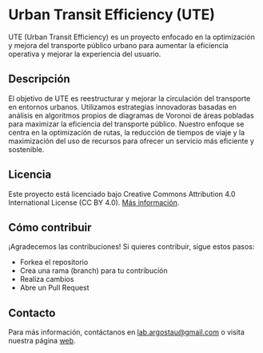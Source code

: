 # Urban Transit Efficiency (UTE)

UTE (Urban Transit Efficiency) es un proyecto enfocado en la optimización y mejora del transporte público urbano para aumentar la eficiencia operativa y mejorar la experiencia del usuario.

## Descripción

El objetivo de UTE es reestructurar y mejorar la circulación del transporte en entornos urbanos. Utilizamos estrategias innovadoras basadas en análisis en algoritmos propios de diagramas de Voronoi de áreas pobladas para maximizar la eficiencia del transporte público. Nuestro enfoque se centra en la optimización de rutas, la reducción de tiempos de viaje y la maximización del uso de recursos para ofrecer un servicio más eficiente y sostenible.

## Licencia

Este proyecto está licenciado bajo Creative Commons Attribution 4.0 International License (CC BY 4.0). [Más información](http://creativecommons.org/licenses/by/4.0/).

## Cómo contribuir

¡Agradecemos las contribuciones! Si quieres contribuir, sigue estos pasos:
- Forkea el repositorio
- Crea una rama (branch) para tu contribución
- Realiza cambios
- Abre un Pull Request

## Contacto

Para más información, contáctanos en [lab.argostau@gmail.com](mailto:lab.argostau@gmail.com) o visita nuestra página [web](https://urbantransitefficiency.com).



